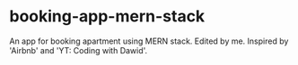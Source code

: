 # booking-app-mern-stack
An app for booking apartment using MERN stack. Edited by me. Inspired by 'Airbnb' and 'YT: Coding with Dawid'.
